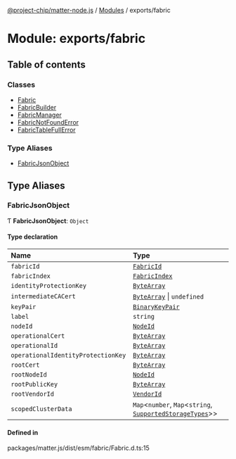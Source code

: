 [@project-chip/matter-node.js](../README.md) / [Modules](../modules.md) / exports/fabric

# Module: exports/fabric

## Table of contents

### Classes

- [Fabric](../classes/exports_fabric.Fabric.md)
- [FabricBuilder](../classes/exports_fabric.FabricBuilder.md)
- [FabricManager](../classes/exports_fabric.FabricManager.md)
- [FabricNotFoundError](../classes/exports_fabric.FabricNotFoundError.md)
- [FabricTableFullError](../classes/exports_fabric.FabricTableFullError.md)

### Type Aliases

- [FabricJsonObject](exports_fabric.md#fabricjsonobject)

## Type Aliases

### FabricJsonObject

Ƭ **FabricJsonObject**: `Object`

#### Type declaration

| Name | Type |
| :------ | :------ |
| `fabricId` | [`FabricId`](exports_datatype.md#fabricid) |
| `fabricIndex` | [`FabricIndex`](exports_datatype.md#fabricindex) |
| `identityProtectionKey` | [`ByteArray`](util_export.md#bytearray-1) |
| `intermediateCACert` | [`ByteArray`](util_export.md#bytearray-1) \| `undefined` |
| `keyPair` | [`BinaryKeyPair`](crypto_export.md#binarykeypair) |
| `label` | `string` |
| `nodeId` | [`NodeId`](exports_datatype.md#nodeid) |
| `operationalCert` | [`ByteArray`](util_export.md#bytearray-1) |
| `operationalId` | [`ByteArray`](util_export.md#bytearray-1) |
| `operationalIdentityProtectionKey` | [`ByteArray`](util_export.md#bytearray-1) |
| `rootCert` | [`ByteArray`](util_export.md#bytearray-1) |
| `rootNodeId` | [`NodeId`](exports_datatype.md#nodeid) |
| `rootPublicKey` | [`ByteArray`](util_export.md#bytearray-1) |
| `rootVendorId` | [`VendorId`](exports_datatype.md#vendorid) |
| `scopedClusterData` | `Map`<`number`, `Map`<`string`, [`SupportedStorageTypes`](storage_export.md#supportedstoragetypes)\>\> |

#### Defined in

packages/matter.js/dist/esm/fabric/Fabric.d.ts:15
